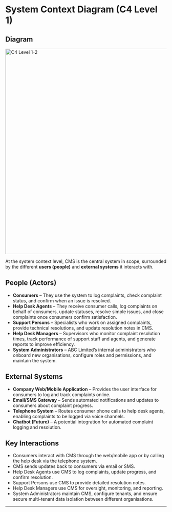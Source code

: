 # System Context Diagram (C4 Level 1)

## Diagram
<img width="678" height="641" alt="C4 Level 1-2" src="https://github.com/user-attachments/assets/017eb931-9180-4b3b-b9b8-852558976e96" />

At the system context level, CMS is the central system in scope, surrounded by the different **users (people)** and **external systems** it interacts with.

## People (Actors)
- **Consumers** – They use the system to log complaints, check complaint status, and confirm when an issue is resolved.  
- **Help Desk Agents** – They receive consumer calls, log complaints on behalf of consumers, update statuses, resolve simple issues, and close complaints once consumers confirm satisfaction.  
- **Support Persons** – Specialists who work on assigned complaints, provide technical resolutions, and update resolution notes in CMS.  
- **Help Desk Managers** – Supervisors who monitor complaint resolution times, track performance of support staff and agents, and generate reports to improve efficiency.  
- **System Administrators** – ABC Limited’s internal administrators who onboard new organisations, configure roles and permissions, and maintain the system.  

## External Systems
- **Company Web/Mobile Application** – Provides the user interface for consumers to log and track complaints online.  
- **Email/SMS Gateway** – Sends automated notifications and updates to consumers about complaint progress.  
- **Telephone System** – Routes consumer phone calls to help desk agents, enabling complaints to be logged via voice channels.  
- **Chatbot (Future)** – A potential integration for automated complaint logging and resolution.  

## Key Interactions
- Consumers interact with CMS through the web/mobile app or by calling the help desk via the telephone system.  
- CMS sends updates back to consumers via email or SMS.  
- Help Desk Agents use CMS to log complaints, update progress, and confirm resolution.  
- Support Persons use CMS to provide detailed resolution notes.  
- Help Desk Managers use CMS for oversight, monitoring, and reporting.  
- System Administrators maintain CMS, configure tenants, and ensure secure multi-tenant data isolation between different organisations.  

---
